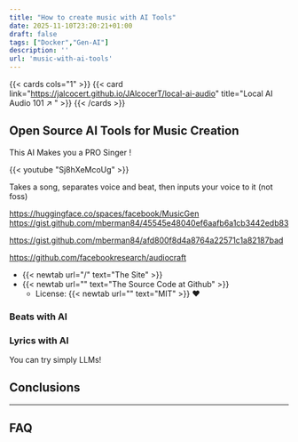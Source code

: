 ```yaml
---
title: "How to create music with AI Tools"
date: 2025-11-10T23:20:21+01:00
draft: false
tags: ["Docker","Gen-AI"]
description: ''
url: 'music-with-ai-tools'
---
```





{{< cards cols="1" >}}
  {{< card link="https://jalcocert.github.io/JAlcocerT/local-ai-audio" title="Local AI Audio 101 ↗ " >}}
{{< /cards >}}


## Open Source AI Tools for Music Creation



This AI Makes you a PRO Singer !

<!--
https://www.youtube.com/watch?v=Sj8hXeMcoUg
-->

{{< youtube "Sj8hXeMcoUg" >}}


Takes a song, separates voice and beat, then inputs your voice to it (not foss)

<https://huggingface.co/spaces/facebook/MusicGen>
<https://gist.github.com/mberman84/45545e48040ef6aafb6a1cb3442edb83>


<https://gist.github.com/mberman84/afd800f8d4a8764a22571c1a82187bad>

<https://github.com/facebookresearch/audiocraft>


* {{< newtab url="/" text="The Site" >}}
* {{< newtab url="" text="The Source Code at Github" >}}
    * License: {{< newtab url="" text="MIT" >}} ❤️

### Beats with AI

### Lyrics with AI

You can try simply LLMs!



## Conclusions




---

## FAQ